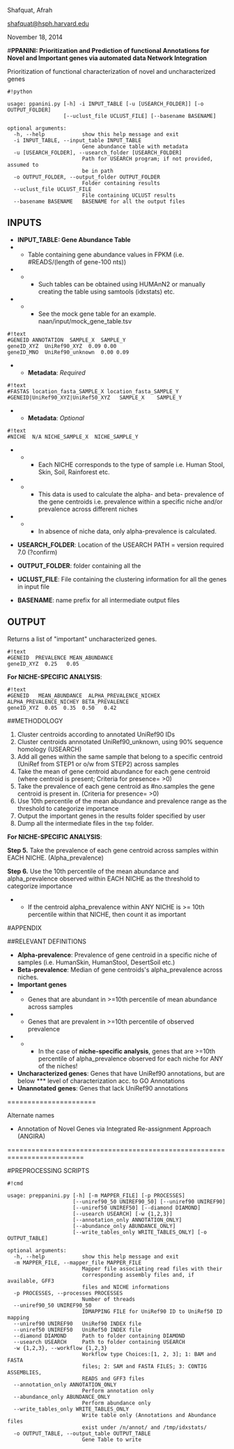 Shafquat, Afrah

shafquat@hsph.harvard.edu

November 18, 2014

#**PPANINI: Prioritization and Prediction of functional Annotations for Novel and Important genes via automated data Network Integration**

Prioritization of functional characterization of novel and uncharacterized genes

```
#!python

usage: ppanini.py [-h] -i INPUT_TABLE [-u [USEARCH_FOLDER]] [-o OUTPUT_FOLDER]
                  [--uclust_file UCLUST_FILE] [--basename BASENAME]

optional arguments:
  -h, --help            show this help message and exit
  -i INPUT_TABLE, --input_table INPUT_TABLE
                        Gene abundance table with metadata
  -u [USEARCH_FOLDER], --usearch_folder [USEARCH_FOLDER]
                        Path for USEARCH program; if not provided, assumed to
                        be in path
  -o OUTPUT_FOLDER, --output_folder OUTPUT_FOLDER
                        Folder containing results
  --uclust_file UCLUST_FILE
                        File containing UCLUST results
  --basename BASENAME   BASENAME for all the output files
```


## **INPUTS**

* **INPUT_TABLE: Gene Abundance Table**
* * Table containing gene abundance values in FPKM (i.e. #READS/(length of gene-100 nts)) 
* * * Such tables can be obtained using HUMAnN2 or manually creating the table using samtools (idxstats) etc.
* * * See the mock gene table for an example. naan/input/mock_gene_table.tsv

```
#!text
#GENEID ANNOTATION  SAMPLE_X  SAMPLE_Y
geneID_XYZ  UniRef90_XYZ  0.09 0.00
geneID_MNO  UniRef90_unknown  0.00 0.09
```

* * **Metadata**: *Required*

```
#!text
#FASTAS	location_fasta_SAMPLE_X	location_fasta_SAMPLE_Y
#GENEID|UniRef90_XYZ|UniRef50_XYZ	SAMPLE_X	SAMPLE_Y
```

* * **Metadata**: *Optional*

```
#!text
#NICHE	N/A	NICHE_SAMPLE_X	NICHE_SAMPLE_Y
```

* * * Each NICHE corresponds to the type of sample i.e. Human Stool, Skin, Soil, Rainforest etc. 
* * * This data is used to calculate the alpha- and beta- prevalence of the gene centroids i.e. prevalence within a specific niche and/or prevalence across different niches
* * * In absence of niche data, only alpha-prevalence is calculated.

* **USEARCH_FOLDER**: Location of the USEARCH PATH = version required 7.0 (?confirm)
* **OUTPUT_FOLDER**: folder containing all the 
* **UCLUST_FILE**: File containing the clustering information for all the genes in input file
* **BASENAME**: name prefix for all intermediate output files

## **OUTPUT**

Returns a list of "important" uncharacterized genes.

```
#!text
#GENEID  PREVALENCE MEAN_ABUNDANCE
geneID_XYZ  0.25   0.05
```

**For NICHE-SPECIFIC ANALYSIS**:

```
#!text
#GENEID   MEAN_ABUNDANCE  ALPHA_PREVALENCE_NICHEX ALPHA_PREVALENCE_NICHEY BETA_PREVALENCE
geneID_XYZ  0.05  0.35  0.50   0.42 
```


##METHODOLOGY

1. Cluster centroids according to annotated UniRef90 IDs
2. Cluster centroids annnotated UniRef90_unknown, using 90% sequence homology (USEARCH)
3. Add all genes within the same sample that belong to a specific centroid (UniRef from STEP1 or o/w from STEP2) across samples
4. Take the mean of gene centroid abundance for each gene centroid (where centroid is present; Criteria for presence= >0)
5. Take the prevalence of each gene centroid as #no.samples the gene centroid is present in. (Criteria for presence= >0)
6. Use 10th percentile of the mean abundance and prevalence range as the threshold to categorize importance
7. Output the important genes in the results folder specified by user
8. Dump all the intermediate files in the ``tmp`` folder.

**For NICHE-SPECIFIC ANALYSIS**:

**Step 5.** Take the prevalence of each gene centroid across samples within EACH NICHE. (Alpha_prevalence)

**Step 6.** Use the 10th percentile of the mean abundance and alpha_prevalence observed within EACH NICHE as the threshold to categorize importance
* * If the centroid alpha_prevalence within ANY NICHE is >= 10th percentile within that NICHE, then count it as important


#APPENDIX

##RELEVANT DEFINITIONS

* **Alpha-prevalence**: Prevalence of gene centroid in a specific niche of samples (i.e. HumanSkin, HumanStool, DesertSoil etc.) 
* **Beta-prevalence**: Median of gene centroids's alpha_prevalence across niches.
* **Important genes**
* * Genes that are abundant in >=10th percentile of mean abundance across samples
* * Genes that are prevalent in >=10th percentile of observed prevalence
* * * In the case of **niche-specific analysis**, genes that are >=10th percentile of alpha_prevalence observed for each niche for ANY of the niches!
* **Uncharacterized genes**: Genes that have UniRef90 annotations, but are below *** level of characterization acc. to GO Annotations
* **Unannotated genes**: Genes that lack UniRef90 annotations


======================

Alternate names

* Annotation of Novel Genes via Integrated Re-assignment Approach (ANGIRA)


=========================================================================

#PREPROCESSING SCRIPTS

```
#!cmd

usage: preppanini.py [-h] [-m MAPPER_FILE] [-p PROCESSES]
                     [--uniref90_50 UNIREF90_50] [--uniref90 UNIREF90]
                     [--uniref50 UNIREF50] [--diamond DIAMOND]
                     [--usearch USEARCH] [-w {1,2,3}]
                     [--annotation_only ANNOTATION_ONLY]
                     [--abundance_only ABUNDANCE_ONLY]
                     [--write_tables_only WRITE_TABLES_ONLY] [-o OUTPUT_TABLE]

optional arguments:
  -h, --help            show this help message and exit
  -m MAPPER_FILE, --mapper_file MAPPER_FILE
                        Mapper file associating read files with their
                        corresponding assembly files and, if available, GFF3
                        files and NICHE informations
  -p PROCESSES, --processes PROCESSES
                        Number of threads
  --uniref90_50 UNIREF90_50
                        IDMAPPING FILE for UniRef90 ID to UniRef50 ID mapping
  --uniref90 UNIREF90   UniRef90 INDEX file
  --uniref50 UNIREF50   UniRef50 INDEX file
  --diamond DIAMOND     Path to folder containing DIAMOND
  --usearch USEARCH     Path to folder containing USEARCH
  -w {1,2,3}, --workflow {1,2,3}
                        Workflow type Choices:[1, 2, 3]; 1: BAM and FASTA
                        files; 2: SAM and FASTA FILES; 3: CONTIG ASSEMBLIES,
                        READS and GFF3 files
  --annotation_only ANNOTATION_ONLY
                        Perform annotation only
  --abundance_only ABUNDANCE_ONLY
                        Perform abundance only
  --write_tables_only WRITE_TABLES_ONLY
                        Write table only (Annotations and Abundance files
                        exist under /n/annot/ and /tmp/idxstats/
  -o OUTPUT_TABLE, --output_table OUTPUT_TABLE
                        Gene Table to write
```